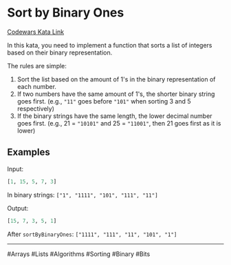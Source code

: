 # Sort by Binary Ones

[Codewars Kata Link](https://www.codewars.com/kata/59eb28fb0a2bffafbb0000d6/python)

In this kata, you need to implement a function that sorts a list of integers based on their binary representation.

The rules are simple:

1. Sort the list based on the amount of 1's in the binary representation of each number.
2. If two numbers have the same amount of 1's, the shorter binary string goes first. (e.g., `"11"` goes before `"101"` when sorting 3 and 5 respectively)
3. If the binary strings have the same length, the lower decimal number goes first. (e.g., 21 = `"10101"` and 25 = `"11001"`, then 21 goes first as it is lower)

## Examples

Input:

```python
[1, 15, 5, 7, 3]
```

In binary strings: `["1", "1111", "101", "111", "11"]`

Output:

```python
[15, 7, 3, 5, 1]
```

After `sortByBinaryOnes`: `["1111", "111", "11", "101", "1"]`

---

#Arrays #Lists #Algorithms #Sorting #Binary #Bits